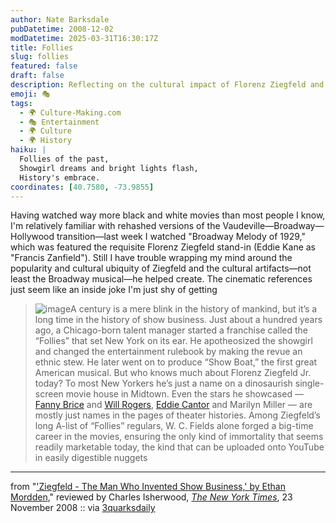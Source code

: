 ```yaml
---
author: Nate Barksdale
pubDatetime: 2008-12-02
modDatetime: 2025-03-31T16:30:17Z
title: Follies
slug: follies
featured: false
draft: false
description: Reflecting on the cultural impact of Florenz Ziegfeld and his legacy in entertainment.
emoji: 🎭
tags:
  - 🌍 Culture-Making.com
  - 🎭 Entertainment
  - 🌍 Culture
  - 🌍 History
haiku: |
  Follies of the past,  
  Showgirl dreams and bright lights flash,  
  History's embrace.
coordinates: [40.7580, -73.9855]
---
```


Having watched way more black and white movies than most people I know, I'm relatively familiar with rehashed versions of the Vaudeville—Broadway—Hollywood transition—last week I watched "Broadway Melody of 1929," which was featured the requisite Florenz Ziegfeld stand-in (Eddie Kane as "Francis Zanfield"). Still I have trouble wrapping my mind around the popularity and cultural ubiquity of Ziegfeld and the cultural artifacts—not least the Broadway musical—he helped create. The cinematic references just seem like an inside joke I'm just shy of getting

> ![image](http://culture-making.com/media/isherwood-2-500_210.jpg)A century is a mere blink in the history of mankind, but it’s a long time in the history of show business. Just about a hundred years ago, a Chicago-born talent manager started a franchise called the “Follies” that set New York on its ear. He apotheosized the showgirl and changed the entertainment rulebook by making the revue an ethnic stew. He later went on to produce “Show Boat,” the first great American musical. But who knows much about Florenz Ziegfeld Jr. today? To most New Yorkers he’s just a name on a dinosaurish single-screen movie house in Midtown. Even the stars he showcased — [Fanny Brice](http://movies.nytimes.com/person/8403/Fanny-Brice?inline=nyt-per) and [Will Rogers](http://movies.nytimes.com/person/129720/Will-Rogers?inline=nyt-per), [Eddie Cantor](http://movies.nytimes.com/person/10700/Eddie-Cantor?inline=nyt-per) and Marilyn Miller — are mostly just names in the pages of theater histories. Among Ziegfeld’s long A-list of “Follies” regulars, W. C. Fields alone forged a big-time career in the movies, ensuring the only kind of immortality that seems readily marketable today, the kind that can be uploaded onto YouTube in easily digestible nuggets

---

from "['Ziegfeld - The Man Who Invented Show Business,' by Ethan Mordden](https://www.google.com/search?q=%22%27Ziegfeld%20-%20The%20Man%20Who%20Invented%20Show%20Business%2C%27%20by%20Ethan%20Mordden%22%20nytimes.com)," reviewed by Charles Isherwood, [_The New York Times_](https://www.google.com/search?q=%22_The%20New%20York%20Times_%22%20nytimes.com), 23 November 2008 :: via [3quarksdaily](http://web.archive.org/web/20240806022743/https://3quarksdaily.com/3quarksdaily/2008/11/yowzah.html)

